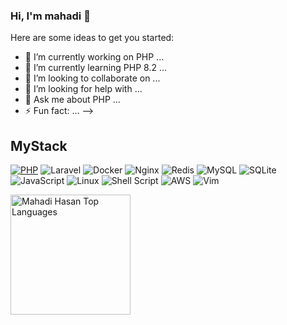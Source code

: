 ### Hi, I'm mahadi 👋

Here are some ideas to get you started:

- 🔭 I’m currently working on PHP ...
- 🌱 I’m currently learning PHP 8.2 ...
- 👯 I’m looking to collaborate on ...
- 🤔 I’m looking for help with ...
- 💬 Ask me about PHP ...
- ⚡ Fun fact: ...
-->

## MyStack
[![PHP](https://img.shields.io/badge/php-%23777BB4.svg?style=for-the-badge&logo=php&logoColor=white)](https://www.php.net/)
![Laravel](https://img.shields.io/badge/laravel-%23FF2D20.svg?style=for-the-badge&logo=laravel&logoColor=white)
![Docker](https://img.shields.io/badge/docker-%230db7ed.svg?style=for-the-badge&logo=docker&logoColor=white)
![Nginx](https://img.shields.io/badge/nginx-%23009639.svg?style=for-the-badge&logo=nginx&logoColor=white)
![Redis](https://img.shields.io/badge/redis-%23DD0031.svg?style=for-the-badge&logo=redis&logoColor=white)
![MySQL](https://img.shields.io/badge/mysql-%2300f.svg?style=for-the-badge&logo=mysql&logoColor=white)
![SQLite](https://img.shields.io/badge/sqlite-%2307405e.svg?style=for-the-badge&logo=sqlite&logoColor=white)
![JavaScript](https://img.shields.io/badge/javascript-%23323330.svg?style=for-the-badge&logo=javascript&logoColor=%23F7DF1E)
![Linux](https://img.shields.io/badge/Linux-FCC624?style=for-the-badge&logo=linux&logoColor=black)
![Shell Script](https://img.shields.io/badge/shell_script-%23121011.svg?style=for-the-badge&logo=gnu-bash&logoColor=white)
![AWS](https://img.shields.io/badge/AWS-%23FF9900.svg?style=for-the-badge&logo=amazon-aws&logoColor=white)
![Vim](https://img.shields.io/badge/VIM-%2311AB00.svg?style=for-the-badge&logo=vim&logoColor=white)

<!-- ![GitHub stats](https://github-readme-stats.vercel.app/api?username=mahadi0406&show_icons=true&theme=vision-friendly-dark) -->

<a href="https://github.com/mahadi0406">
 <img alt="Mahadi Hasan Top Languages" src="https://github-readme-stats.vercel.app/api/top-langs/?username=mahadi0406&langs_count=8&layout=compact&theme=react&hide_border=true&bg_color=1F222E&title_color=F8D866&icon_color=F8D866&hide=Jupyter%20Notebook" height="192px">

